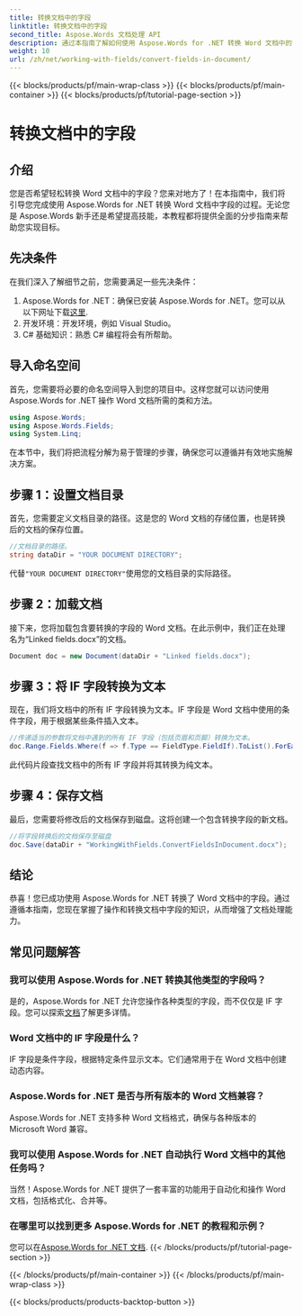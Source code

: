 ```yaml
---
title: 转换文档中的字段
linktitle: 转换文档中的字段
second_title: Aspose.Words 文档处理 API
description: 通过本指南了解如何使用 Aspose.Words for .NET 转换 Word 文档中的字段。按照我们的教程有效地管理和转换文档中的字段。
weight: 10
url: /zh/net/working-with-fields/convert-fields-in-document/
---
```


{{< blocks/products/pf/main-wrap-class >}}
{{< blocks/products/pf/main-container >}}
{{< blocks/products/pf/tutorial-page-section >}}

# 转换文档中的字段

## 介绍

您是否希望轻松转换 Word 文档中的字段？您来对地方了！在本指南中，我们将引导您完成使用 Aspose.Words for .NET 转换 Word 文档中字段的过程。无论您是 Aspose.Words 新手还是希望提高技能，本教程都将提供全面的分步指南来帮助您实现目标。

## 先决条件

在我们深入了解细节之前，您需要满足一些先决条件：

1.  Aspose.Words for .NET：确保已安装 Aspose.Words for .NET。您可以从以下网址下载[这里](https://releases.aspose.com/words/net/).
2. 开发环境：开发环境，例如 Visual Studio。
3. C# 基础知识：熟悉 C# 编程将会有所帮助。

## 导入命名空间

首先，您需要将必要的命名空间导入到您的项目中。这样您就可以访问使用 Aspose.Words for .NET 操作 Word 文档所需的类和方法。

```csharp
using Aspose.Words;
using Aspose.Words.Fields;
using System.Linq;
```

在本节中，我们将把流程分解为易于管理的步骤，确保您可以遵循并有效地实施解决方案。

## 步骤 1：设置文档目录

首先，您需要定义文档目录的路径。这是您的 Word 文档的存储位置，也是转换后的文档的保存位置。

```csharp
//文档目录的路径。
string dataDir = "YOUR DOCUMENT DIRECTORY";
```

代替`"YOUR DOCUMENT DIRECTORY"`使用您的文档目录的实际路径。

## 步骤 2：加载文档

接下来，您将加载包含要转换的字段的 Word 文档。在此示例中，我们正在处理名为“Linked fields.docx”的文档。

```csharp
Document doc = new Document(dataDir + "Linked fields.docx");
```

## 步骤 3：将 IF 字段转换为文本

现在，我们将文档中的所有 IF 字段转换为文本。IF 字段是 Word 文档中使用的条件字段，用于根据某些条件插入文本。

```csharp
//传递适当的参数将文档中遇到的所有 IF 字段（包括页眉和页脚）转换为文本。
doc.Range.Fields.Where(f => f.Type == FieldType.FieldIf).ToList().ForEach(f => f.Unlink());
```

此代码片段查找文档中的所有 IF 字段并将其转换为纯文本。

## 步骤 4：保存文档

最后，您需要将修改后的文档保存到磁盘。这将创建一个包含转换字段的新文档。

```csharp
//将字段转换后的文档保存至磁盘
doc.Save(dataDir + "WorkingWithFields.ConvertFieldsInDocument.docx");
```

## 结论

恭喜！您已成功使用 Aspose.Words for .NET 转换了 Word 文档中的字段。通过遵循本指南，您现在掌握了操作和转换文档中字段的知识，从而增强了文档处理能力。

## 常见问题解答

### 我可以使用 Aspose.Words for .NET 转换其他类型的字段吗？
是的，Aspose.Words for .NET 允许您操作各种类型的字段，而不仅仅是 IF 字段。您可以探索[文档](https://reference.aspose.com/words/net/)了解更多详情。

### Word 文档中的 IF 字段是什么？
IF 字段是条件字段，根据特定条件显示文本。它们通常用于在 Word 文档中创建动态内容。

### Aspose.Words for .NET 是否与所有版本的 Word 文档兼容？
Aspose.Words for .NET 支持多种 Word 文档格式，确保与各种版本的 Microsoft Word 兼容。

### 我可以使用 Aspose.Words for .NET 自动执行 Word 文档中的其他任务吗？
当然！Aspose.Words for .NET 提供了一套丰富的功能用于自动化和操作 Word 文档，包括格式化、合并等。

### 在哪里可以找到更多 Aspose.Words for .NET 的教程和示例？
您可以在[Aspose.Words for .NET 文档](https://reference.aspose.com/words/net/).
{{< /blocks/products/pf/tutorial-page-section >}}

{{< /blocks/products/pf/main-container >}}
{{< /blocks/products/pf/main-wrap-class >}}

{{< blocks/products/products-backtop-button >}}
